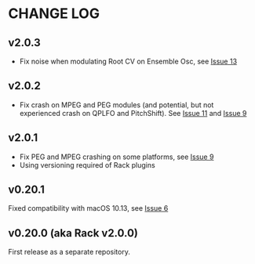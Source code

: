 # CHANGE LOG

## v2.0.3

- Fix noise when modulating Root CV on Ensemble Osc, see [Issue 13](https://github.com/4ms/4ms-vcv/issues/13)

## v2.0.2

- Fix crash on MPEG and PEG modules (and potential, but not experienced crash on QPLFO and PitchShift). See [Issue 11](https://github.com/4ms/4ms-vcv/issues/11) and [Issue 9](https://github.com/4ms/4ms-vcv/issues/9)

## v2.0.1

- Fix PEG and MPEG crashing on some platforms, see [Issue 9](https://github.com/4ms/4ms-vcv/issues/9)
- Using versioning required of Rack plugins


## v0.20.1 

Fixed compatibility with macOS 10.13, see [Issue 6](https://github.com/4ms/4ms-vcv/issues/6)

## v0.20.0 (aka Rack v2.0.0)

First release as a separate repository.


